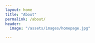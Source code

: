 ```yaml
---
layout: home
title: "About"
permalink: /about/
header:
  image: "/assets/images/homepage.jpg"

---
```

